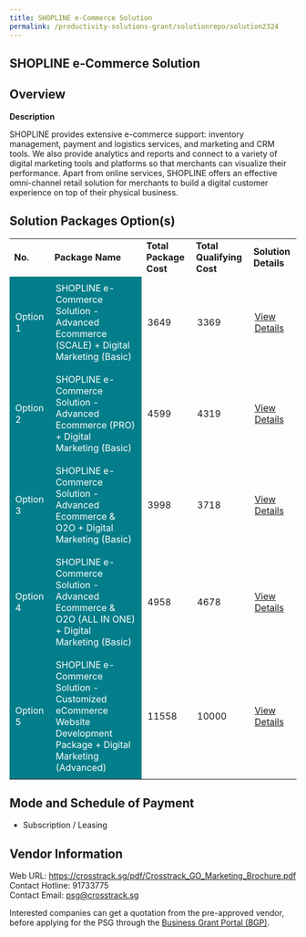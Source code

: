 ```yaml
---
title: SHOPLINE e-Commerce Solution
permalink: /productivity-solutions-grant/solutionrepo/solution2324
---
```


## SHOPLINE e-Commerce Solution

## Overview

**Description**

SHOPLINE provides extensive e-commerce support: inventory management, payment and logistics services, and marketing and CRM tools. We also provide analytics and reports and connect to a variety of digital marketing tools and platforms so that merchants can visualize their performance. Apart from online services, SHOPLINE offers an effective omni-channel retail solution for merchants to build a digital customer experience on top of their physical business.

## Solution Packages Option(s)

<table>
<tr>
<td><b>No.</b></td>
<td><b>Package Name</b></td>
<td><b>Total Package Cost</b></td>
<td><b>Total Qualifying Cost</b></td>
<td><b>Solution Details</b></td>
</tr>
<tr>
<td style='padding: 10px; background-color: #037E8A; color: #FFFFFF;'>Option 1</td>
<td style='padding: 10px; background-color: #037E8A; color: #FFFFFF;'>SHOPLINE e-Commerce Solution - Advanced Ecommerce (SCALE) + Digital Marketing (Basic)</td>
<td style='padding: 10px;'>3649</td>
<td style='padding: 10px;'>3369</td>
<td style='padding: 10px;'><a href='https://www.gobusiness.gov.sg/images/psg/Shopline20200902_Desensitised_Annex_3_Part_1.pdf' target='_blank'>View Details</a></td>
</tr>
<tr>
<td style='padding: 10px; background-color: #037E8A; color: #FFFFFF;'>Option 2</td>
<td style='padding: 10px; background-color: #037E8A; color: #FFFFFF;'>SHOPLINE e-Commerce Solution - Advanced Ecommerce (PRO) + Digital Marketing (Basic)</td>
<td style='padding: 10px;'>4599</td>
<td style='padding: 10px;'>4319</td>
<td style='padding: 10px;'><a href='https://www.gobusiness.gov.sg/images/psg/Shopline20200902_Desensitised_Annex_3_Part_2.pdf' target='_blank'>View Details</a></td>
</tr>
<tr>
<td style='padding: 10px; background-color: #037E8A; color: #FFFFFF;'>Option 3</td>
<td style='padding: 10px; background-color: #037E8A; color: #FFFFFF;'>SHOPLINE e-Commerce Solution - Advanced Ecommerce & O2O + Digital Marketing (Basic)</td>
<td style='padding: 10px;'>3998</td>
<td style='padding: 10px;'>3718</td>
<td style='padding: 10px;'><a href='https://www.gobusiness.gov.sg/images/psg/Shopline20200902_Desensitised_Annex_3_Part_3.pdf' target='_blank'>View Details</a></td>
</tr>
<tr>
<td style='padding: 10px; background-color: #037E8A; color: #FFFFFF;'>Option 4</td>
<td style='padding: 10px; background-color: #037E8A; color: #FFFFFF;'>SHOPLINE e-Commerce Solution - Advanced Ecommerce & O2O (ALL IN ONE) + Digital Marketing (Basic) </td>
<td style='padding: 10px;'>4958</td>
<td style='padding: 10px;'>4678</td>
<td style='padding: 10px;'><a href='https://www.gobusiness.gov.sg/images/psg/Shopline20200902_Desensitised_Annex_3_Part_4.pdf' target='_blank'>View Details</a></td>
</tr>
<tr>
<td style='padding: 10px; background-color: #037E8A; color: #FFFFFF;'>Option 5</td>
<td style='padding: 10px; background-color: #037E8A; color: #FFFFFF;'>SHOPLINE e-Commerce Solution - Customized eCommerce Website Development Package + Digital Marketing (Advanced)</td>
<td style='padding: 10px;'>11558</td>
<td style='padding: 10px;'>10000</td>
<td style='padding: 10px;'><a href='https://www.gobusiness.gov.sg/images/psg/Shopline20200902_Desensitised_Annex_3_Part_5.pdf' target='_blank'>View Details</a></td>
</tr>
</table>

## Mode and Schedule of Payment

 - Subscription / Leasing

## Vendor Information

 Web URL: https://crosstrack.sg/pdf/Crosstrack_GO_Marketing_Brochure.pdf <br>Contact Hotline: 91733775 <br>Contact Email: psg@crosstrack.sg <br>

Interested companies can get a quotation from the pre-approved vendor, before applying for the PSG through the <a href='https://www.businessgrants.gov.sg/' target='_blank' rel='noopener'>Business Grant Portal (BGP)</a>.

<script src="/jquery/resize-tables.js"></script>
